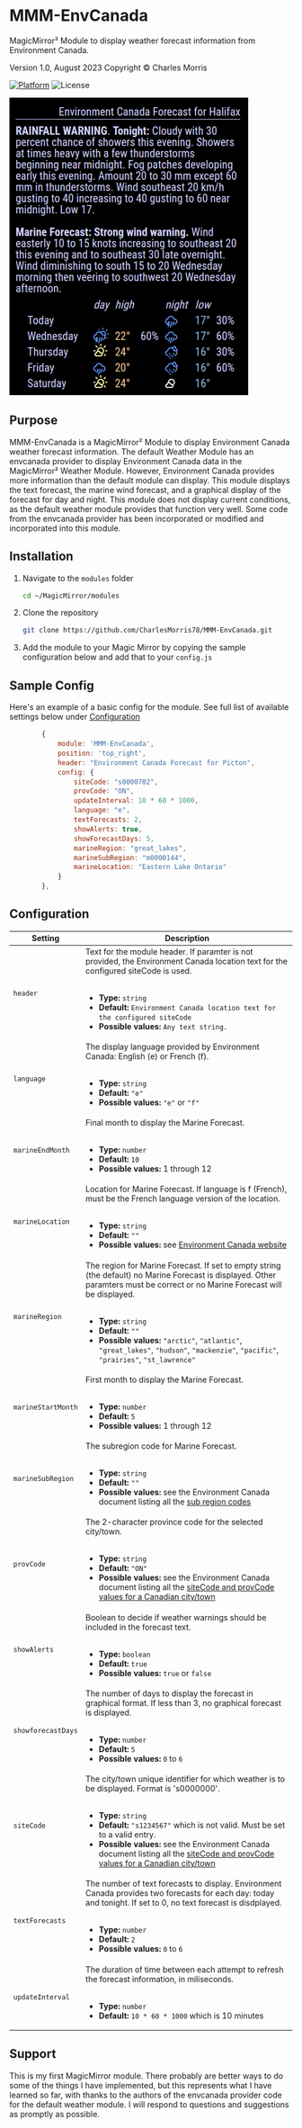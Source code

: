 # MMM-EnvCanada
MagicMirror² Module to display weather forecast information from Environment Canada.

Version 1.0, August 2023 Copyright © Charles Morris

[![Platform](https://img.shields.io/badge/platform-MagicMirror-informational)](https://MagicMirror.builders)
![License](https://img.shields.io/badge/license-MIT-informational)

![Example Screenshot](screenshot.png?raw=true)
## Purpose
MMM-EnvCanada is a MagicMirror² Module to display Environment Canada weather forecast information. The default Weather Module has an envcanada provider to display Environment Canada data in the MagicMirror² Weather Module. However, Environment Canada provides more information than the default module can display. This module displays the text forecast, the marine wind forecast, and a graphical display of the forecast for day and night. This module does not display current conditions, as the default weather module provides that function very well. Some code from the envcanada provider has been incorporated or modified and incorporated into this module.

## Installation
1. Navigate to the `modules` folder
	```bash
	cd ~/MagicMirror/modules
	```
2. Clone the repository
	```bash
	git clone https://github.com/CharlesMorris78/MMM-EnvCanada.git
	```
3. Add the module to your Magic Mirror by copying the sample configuration below and add that to your `config.js`

## Sample Config
Here's an example of a basic config for the module. See full list of available settings below under [Configuration](#configuration)
```javascript
		{
			module: 'MMM-EnvCanada',
			position: 'top_right',
			header: "Environment Canada Forecast for Picton",
			config: {
				siteCode: "s0000702",
				provCode: "ON", 
				updateInterval: 10 * 60 * 1000,
				language: "e",
				textForecasts: 2,
				showAlerts: true,
				showForecastDays: 5,
				marineRegion: "great_lakes",
				marineSubRegion: "m0000144",
				marineLocation: "Eastern Lake Ontario"
			}
		},
```

## Configuration
| **Setting** | **Description**|
| --- | --- |
| `header` | Text for the module header. If paramter is not provided, the Environment Canada location text for the configured siteCode is used.<br><br> <ul><li>**Type:** `string`</li><li>**Default:** `Environment Canada location text for the configured siteCode`</li><li>**Possible values:** `Any text string.`</li></ul> |
| `language` | The display language provided by Environment Canada: English (e) or French (f).<br><br> <ul><li>**Type:** `string`</li><li>**Default:** `"e"`</li><li>**Possible values:** `"e"` or `"f"`</li></ul> |
| `marineEndMonth` | Final month to display the Marine Forecast.<br><br> <ul><li>**Type:** `number`</li><li>**Default:** `10`</li><li>**Possible values:** 1 through 12</li></ul> |
| `marineLocation` | Location for Marine Forecast. If language is f (French), must be the French language version of the location.<br><br> <ul><li>**Type:** `string`</li><li>**Default:** `""`</li><li>**Possible values:** see [Environment Canada website](https://weather.gc.ca/marine/index_e.html)</li></ul> |
| `marineRegion` | The region for Marine Forecast. If set to empty string (the default) no Marine Forecast is displayed. Other paramters must be correct or no Marine Forecast will be displayed.<br><br> <ul><li>**Type:** `string`</li><li>**Default:** `""`</li><li>**Possible values:** `"arctic"`, `"atlantic"`, `"great_lakes"`, `"hudson"`, `"mackenzie"`, `"pacific"`, `"prairies"`, `"st_lawrence"`</li></ul> |
| `marineStartMonth` | First month to display the Marine Forecast.<br><br> <ul><li>**Type:** `number`</li><li>**Default:** `5`</li><li>**Possible values:** 1 through 12</li></ul> |
| `marineSubRegion` | The subregion code for Marine Forecast.<br><br> <ul><li>**Type:** `string`</li><li>**Default:** `""`</li><li>**Possible values:** see the Environment Canada document listing all the [sub region codes](https://dd.weather.gc.ca/marine_weather/docs/region_list_regions_en.csv)</li></ul> |
| `provCode` | The 2-character province code for the selected city/town.<br><br> <ul><li>**Type:** `string`</li><li>**Default:** `"ON"`</li><li>**Possible values:** see the Environment Canada document listing all the [siteCode and provCode values for a Canadian city/town](https://dd.weather.gc.ca/citypage_weather/docs/site_list_en.csv)</li></ul> |
| `showAlerts` | Boolean to decide if weather warnings should be included in the forecast text.<br><br> <ul><li>**Type:** `boolean`</li><li>**Default:** `true`</li><li>**Possible values:** `true` or `false`</li></ul> |
| `showforecastDays` | The number of days to display the forecast in graphical format. If less than 3, no graphical forecast is displayed.<br><br> <ul><li>**Type:** `number`</li><li>**Default:** `5`</li><li>**Possible values:** `0` to `6`</li></ul> |
| `siteCode` | The city/town unique identifier for which weather is to be displayed. Format is 's0000000'.<br><br> <ul><li>**Type:** `string`</li><li>**Default:** `"s1234567"` which is not valid. Must be set to a valid entry.</li><li>**Possible values:** see the Environment Canada document listing all the [siteCode and provCode values for a Canadian city/town](https://dd.weather.gc.ca/citypage_weather/docs/site_list_en.csv)</li></ul> |
| `textForecasts` | The number of text forecasts to display. Environment Canada provides two forecasts for each day: today and tonight. If set to 0, no text forecast is disdplayed.<br><br> <ul><li>**Type:** `number`</li><li>**Default:** `2`</li><li>**Possible values:** `0` to `6`</li></ul> |
| `updateInterval` | The duration of time between each attempt to refresh the forecast information, in miliseconds.<br><br> <ul><li>**Type:** `number`</li><li>**Default:** `10 * 60 * 1000` which is 10 minutes</li></ul> |

## Support
This is my first MagicMirror module. There probably are better ways to do some of the things I have implemented, but this represents what I have learned so far, with thanks to the authors of the envcanada provider code for the default weather module. I will respond to questions and suggestions as promptly as possible.
